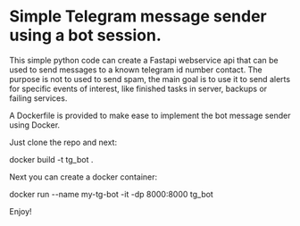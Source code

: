 # Simple Telegram message sender using a bot session.

This simple python code can create a Fastapi webservice api that can be used to send messages to a known telegram id number contact. The purpose is not to used to send spam, the main goal is to use it to send alerts for specific events of interest, like finished tasks in server, backups or failing services.

A Dockerfile is provided to make ease to implement the bot message sender using Docker.

Just clone the repo and next:

docker build -t tg_bot .

Next you can create a docker container:

docker run --name my-tg-bot -it -dp 8000:8000 tg_bot

Enjoy!

